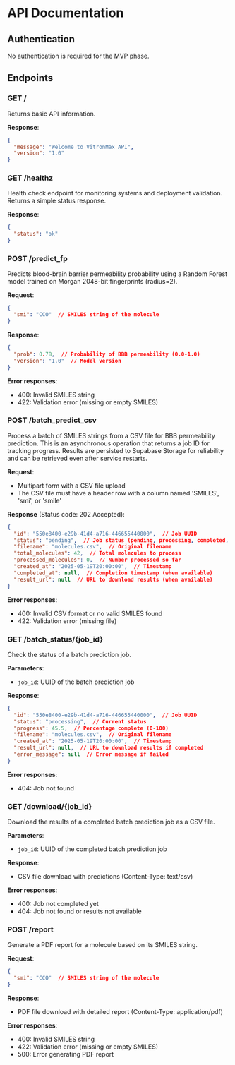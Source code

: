 # API Documentation

## Authentication
No authentication is required for the MVP phase.

## Endpoints

### GET /
Returns basic API information.

**Response**:
```json
{
  "message": "Welcome to VitronMax API",
  "version": "1.0"
}
```

### GET /healthz
Health check endpoint for monitoring systems and deployment validation. Returns a simple status response.

**Response**:
```json
{
  "status": "ok"
}
```

### POST /predict_fp
Predicts blood-brain barrier permeability probability using a Random Forest model trained on Morgan 2048-bit fingerprints (radius=2).

**Request**:
```json
{
  "smi": "CCO"  // SMILES string of the molecule
}
```

**Response**:
```json
{
  "prob": 0.78,  // Probability of BBB permeability (0.0-1.0)
  "version": "1.0"  // Model version
}
```

**Error responses**:
- 400: Invalid SMILES string
- 422: Validation error (missing or empty SMILES)

### POST /batch_predict_csv
Process a batch of SMILES strings from a CSV file for BBB permeability prediction. This is an asynchronous operation that returns a job ID for tracking progress. Results are persisted to Supabase Storage for reliability and can be retrieved even after service restarts.

**Request**:
- Multipart form with a CSV file upload
- The CSV file must have a header row with a column named 'SMILES', 'smi', or 'smile'

**Response** (Status code: 202 Accepted):
```json
{
  "id": "550e8400-e29b-41d4-a716-446655440000",  // Job UUID
  "status": "pending",  // Job status (pending, processing, completed, failed)
  "filename": "molecules.csv",  // Original filename
  "total_molecules": 42,  // Total molecules to process
  "processed_molecules": 0,  // Number processed so far
  "created_at": "2025-05-19T20:00:00",  // Timestamp
  "completed_at": null,  // Completion timestamp (when available)
  "result_url": null  // URL to download results (when available)
}
```

**Error responses**:
- 400: Invalid CSV format or no valid SMILES found
- 422: Validation error (missing file)

### GET /batch_status/{job_id}
Check the status of a batch prediction job.

**Parameters**:
- `job_id`: UUID of the batch prediction job

**Response**:
```json
{
  "id": "550e8400-e29b-41d4-a716-446655440000",  // Job UUID
  "status": "processing",  // Current status
  "progress": 45.5,  // Percentage complete (0-100)
  "filename": "molecules.csv",  // Original filename
  "created_at": "2025-05-19T20:00:00",  // Timestamp
  "result_url": null,  // URL to download results if completed
  "error_message": null  // Error message if failed
}
```

**Error responses**:
- 404: Job not found

### GET /download/{job_id}
Download the results of a completed batch prediction job as a CSV file.

**Parameters**:
- `job_id`: UUID of the completed batch prediction job

**Response**:
- CSV file download with predictions (Content-Type: text/csv)

**Error responses**:
- 400: Job not completed yet
- 404: Job not found or results not available

### POST /report
Generate a PDF report for a molecule based on its SMILES string.

**Request**:
```json
{
  "smi": "CCO"  // SMILES string of the molecule
}
```

**Response**:
- PDF file download with detailed report (Content-Type: application/pdf)

**Error responses**:
- 400: Invalid SMILES string
- 422: Validation error (missing or empty SMILES)
- 500: Error generating PDF report
